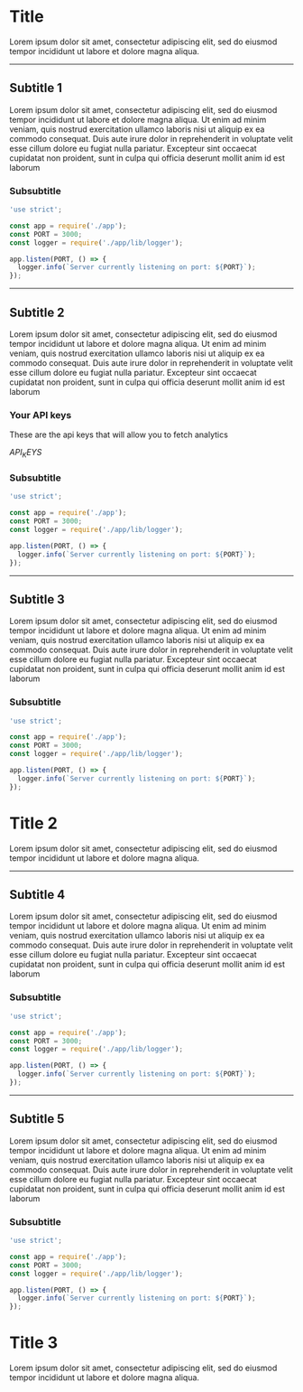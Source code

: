 # Title

Lorem ipsum dolor sit amet, consectetur adipiscing elit, sed do eiusmod tempor incididunt ut labore et dolore magna aliqua.

---
## Subtitle 1

Lorem ipsum dolor sit amet, consectetur adipiscing elit, sed do eiusmod tempor incididunt ut labore et dolore magna aliqua. Ut enim ad minim veniam, quis nostrud exercitation ullamco laboris nisi ut aliquip ex ea commodo consequat. Duis aute irure dolor in reprehenderit in voluptate velit esse cillum dolore eu fugiat nulla pariatur. Excepteur sint occaecat cupidatat non proident, sunt in culpa qui officia deserunt mollit anim id est laborum

### Subsubtitle

```javascript
'use strict';

const app = require('./app');
const PORT = 3000;
const logger = require('./app/lib/logger');

app.listen(PORT, () => {
  logger.info(`Server currently listening on port: ${PORT}`);
});
```

---
## Subtitle 2

Lorem ipsum dolor sit amet, consectetur adipiscing elit, sed do eiusmod tempor incididunt ut labore et dolore magna aliqua. Ut enim ad minim veniam, quis nostrud exercitation ullamco laboris nisi ut aliquip ex ea commodo consequat. Duis aute irure dolor in reprehenderit in voluptate velit esse cillum dolore eu fugiat nulla pariatur. Excepteur sint occaecat cupidatat non proident, sunt in culpa qui officia deserunt mollit anim id est laborum

### Your API keys

These are the api keys that will allow you to fetch analytics

$API_KEYS$

### Subsubtitle

```javascript
'use strict';

const app = require('./app');
const PORT = 3000;
const logger = require('./app/lib/logger');

app.listen(PORT, () => {
  logger.info(`Server currently listening on port: ${PORT}`);
});
```

---
## Subtitle 3

Lorem ipsum dolor sit amet, consectetur adipiscing elit, sed do eiusmod tempor incididunt ut labore et dolore magna aliqua. Ut enim ad minim veniam, quis nostrud exercitation ullamco laboris nisi ut aliquip ex ea commodo consequat. Duis aute irure dolor in reprehenderit in voluptate velit esse cillum dolore eu fugiat nulla pariatur. Excepteur sint occaecat cupidatat non proident, sunt in culpa qui officia deserunt mollit anim id est laborum

### Subsubtitle

```javascript
'use strict';

const app = require('./app');
const PORT = 3000;
const logger = require('./app/lib/logger');

app.listen(PORT, () => {
  logger.info(`Server currently listening on port: ${PORT}`);
});
```

# Title 2

Lorem ipsum dolor sit amet, consectetur adipiscing elit, sed do eiusmod tempor incididunt ut labore et dolore magna aliqua.

---
## Subtitle 4

Lorem ipsum dolor sit amet, consectetur adipiscing elit, sed do eiusmod tempor incididunt ut labore et dolore magna aliqua. Ut enim ad minim veniam, quis nostrud exercitation ullamco laboris nisi ut aliquip ex ea commodo consequat. Duis aute irure dolor in reprehenderit in voluptate velit esse cillum dolore eu fugiat nulla pariatur. Excepteur sint occaecat cupidatat non proident, sunt in culpa qui officia deserunt mollit anim id est laborum

### Subsubtitle

```javascript
'use strict';

const app = require('./app');
const PORT = 3000;
const logger = require('./app/lib/logger');

app.listen(PORT, () => {
  logger.info(`Server currently listening on port: ${PORT}`);
});
```

---
## Subtitle 5

Lorem ipsum dolor sit amet, consectetur adipiscing elit, sed do eiusmod tempor incididunt ut labore et dolore magna aliqua. Ut enim ad minim veniam, quis nostrud exercitation ullamco laboris nisi ut aliquip ex ea commodo consequat. Duis aute irure dolor in reprehenderit in voluptate velit esse cillum dolore eu fugiat nulla pariatur. Excepteur sint occaecat cupidatat non proident, sunt in culpa qui officia deserunt mollit anim id est laborum

### Subsubtitle

```javascript
'use strict';

const app = require('./app');
const PORT = 3000;
const logger = require('./app/lib/logger');

app.listen(PORT, () => {
  logger.info(`Server currently listening on port: ${PORT}`);
});
```

# Title 3

Lorem ipsum dolor sit amet, consectetur adipiscing elit, sed do eiusmod tempor incididunt ut labore et dolore magna aliqua.
